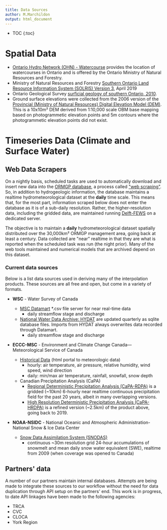 ```yaml
---
title: Data Sources
author: M.Marchildon
output: html_document
---
```


* TOC
{:toc}

# Spatial Data

* [Ontario Hydro Network (OHN) - Watercourse](https://geohub.lio.gov.on.ca/datasets/a222f2996e7c454f9e8d028aa05995d3_26/about) provides the location of watercourses in Ontario and is offered by the Ontario Ministry of Natural Resources and Forestry.
* Ministry of Natural Resources and Forestry [Southern Ontario Land Resource Information System (SOLRIS) Version 3](https://geohub.lio.gov.on.ca/documents/lio::southern-ontario-land-resource-information-system-solris-3-0/about), April 2019
* Ontario Geological Survey [surficial geology of southern Ontario, 2010](https://data.ontario.ca/dataset/surficial-geology-of-southern-ontario).
* Ground surface elevations were collected from the 2006 version of the [Provincial (Ministry of Natural Resources) Digital Elevation Model (DEM)](https://geohub.lio.gov.on.ca/maps/mnrf::provincial-digital-elevation-model-pdem/about). This is a 10x10m² DEM derived from 1:10,000 scale OBM base mapping based on photogrammetic elevation points and 5m contours where the photogrammetic elevation points did not exist.


# Timeseries Data (Climate and Surface Water)

## Web Data Scrapers

On a nightly basis, scheduled tasks are used to automatically download and insert new data into the [ORMGP database](https://owrc.github.io/database-manual/Contents/TOC.html), a process called ["web scraping"](https://en.wikipedia.org/wiki/Web_scraping). So, in addition to hydrogeologic information, the database maintains a realtime hydrometeorological dataset at the **daily** time scale. This means that, for the most part, information scraped below does not enter the database as it is of a sub-daily resolution. Rather, the higher-resolution data, including the gridded data, are maintained running [Delft-FEWS](https://oss.deltares.nl/web/delft-fews/about-delft-fews) on a dedicated server.

The objective is to maintain a **daily** hydrometeorological dataset spatially distributed over the 30,000km² ORMGP management area, going back at least a century.  Data collected are "near" realtime in that they are what is reported when the scheduled task was run (the night prior). Many of the web tools maintained and numerical models that are archived depend on this dataset.


### Current data sources

Below is a list data sources used in deriving many of the interpolation products. These sources are all free and open, but come in a variety of formats.


* **WSC** - Water Survey of Canada 
  - [MSC Datamart](https://eccc-msc.github.io/open-data/msc-datamart/readme_en/) *.csv file server for near real-time data
    - daily streamflow stage and discharge
  - [National Water Data Archive: HYDAT](https://www.canada.ca/en/environment-climate-change/services/water-overview/quantity/monitoring/survey/data-products-services/national-archive-hydat.html) are updated quarterly as sqlite database files. Imports from HYDAT always overwrites data recorded through Datamart.
    - daily streamflow stage and discharge

* **ECCC-MSC** - Environment and Climate Change Canada—Meteorological Service of Canada
    - [Historical Data](https://climate.weather.gc.ca/historical_data/search_historic_data_e.html) (html portal to meteorologic data)
        - hourly: air temperature, air pressure, relative humidity, wind speed, wind direction
        - daily: min/max air temperature, rainfall, snowfall, snow depth
    - Canadian Precipitation Analysis (CaPA)
        - [Regional Deterministic Precipitation Analysis (CaPA-RDPA)](https://weather.gc.ca/grib/grib2_RDPA_ps10km_e.html) is a gridded (~10km) 6-hourly near realtime continuous precipitation field for the past 20 years, albeit in many overlapping versions.
        - [High Resolution Deterministic Precipitation Analysis (CaPA-HRDPA)](https://eccc-msc.github.io/open-data/msc-data/nwp_hrdpa/readme_hrdpa_en/) is a refined version (~2.5km) of the product above, going back to 2019.

* **NOAA-NSIDC** - National Oceanic and Atmospheric Administration-National Snow & Ice Data Center
    * [Snow Data Assimilation System (SNODAS)](https://nsidc.org/data/g02158)
        - continuous ~30m resolution grid 24-hour accumulations of snowmelt and mean daily snow water equivalent (SWE), realtime from 2009 (when coverage was opened to Canada)


## Partners' data

A number of our partners maintain internal databases. Attempts are being made to integrate these sources to our workflow without the need for data duplication through API setup on the partners' end. This work is in progress, to date API linkages have been made to the following agencies:

* TRCA
* CVC
* CLOCA
* York Region
